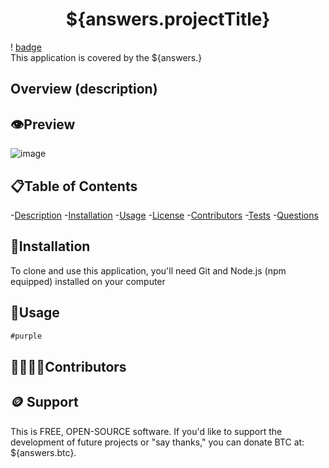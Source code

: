 <h1 align="center">${answers.projectTitle} </h1>


! [badge](https://shields.ioi/bagde/license-${answers.license}-brightgreen)<br />
This application is  covered by the ${answers.}

## Overview (description)


## 👁️Preview
![image]()


## 📋Table of Contents
-[Description](#description)
-[Installation](#insatalltion)
-[Usage](#usage)
-[License](#license)
-[Contributors](#contribute)
-[Tests](tests)
-[Questions](#questions)


## 📃Installation
To clone and use this application, you'll need Git and Node.js (npm equipped) installed on your computer
## 🧰Usage
```diff
#purple
```
## 🫱🏽‍🫲🏼Contributors

## 🪙 Support
This is FREE, OPEN-SOURCE software.  If you'd like to support the development of future projects or "say thanks," you can donate BTC at: ${answers.btc}.


